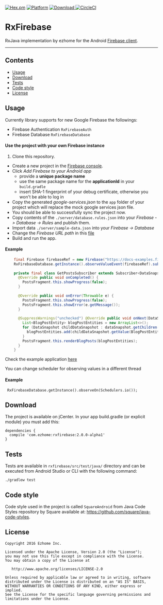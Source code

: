 [![Hex.pm](https://img.shields.io/hexpm/l/plug.svg)](http://www.apache.org/licenses/LICENSE-2.0) [![Platform](https://img.shields.io/badge/platform-android-green.svg)](http://developer.android.com/index.html)
[ ![Download](https://api.bintray.com/packages/ezhome/maven/rxfirebase/images/download.svg) ](https://bintray.com/ezhome/maven/rxfirebase/_latestVersion)
[![CircleCI](https://circleci.com/gh/ezhome/Android-RxFirebase.svg?style=shield)](https://circleci.com/gh/ezhome/Android-RxFirebase)

# RxFirebase

RxJava implementation by ezhome for the Android [Firebase client](https://www.firebase.com/docs/android/).

----
Contents
--------
- [Usage](#usage)
- [Download](#download)
- [Tests](#tests)
- [Code style](#code-style)
- [License](#license)

Usage
-----

Currently library supports for new Google Firebase the followings:
- Firebase Authentication `RxFirebaseAuth`
- Firebase Database `RxFirebaseDatabase`

#### Use the project with your own Firebase instance

1. Clone this repository.
- Create a new project in the [Firebase console](https://console.firebase.google.com/).
- Click *Add Firebase to your Android app*
  * provide a **unique package name**
  * use the same package name for the **applicationId** in your `build.gradle`
  * insert SHA-1 fingerprint of your debug certificate, otherwise you won't be able to log in
- Copy the generated *google-services.json* to the `app` folder of your project which will replace the mock google services json file.
- You should be able to successfully sync the project now.
- Copy contents of the `./server/database.rules.json` into your *Firebase -> Database -> Rules* and publish them.
- Import data `./server/sample-data.json` into your *Firebase -> Database* 
- Change the *Firebase URL path* in this [file](https://github.com/ezhome/Android-RxFirebase/blob/master/app/src/main/java/com/ezhome/rxfirebasedemo/PostsFragment.java#L30)  
- Build and run the app.

#### Example

```java
    final Firebase firebaseRef = new Firebase("https://docs-examples.firebaseio.com/web/saving-data/fireblog/posts");
    RxFirebaseDatabase.getInstance().observeValueEvent(firebaseRef).subscribe(new GetPostsSubscriber());
  
    private final class GetPostsSubscriber extends Subscriber<DataSnapshot> {
      @Override public void onCompleted() {
        PostsFragment.this.showProgress(false);
      }
    
      @Override public void onError(Throwable e) {
        PostsFragment.this.showProgress(false);
        PostsFragment.this.showError(e.getMessage());
      }
    
      @SuppressWarnings("unchecked") @Override public void onNext(DataSnapshot dataSnapshot) {
        List<BlogPostEntity> blogPostEntities = new ArrayList<>();
        for (DataSnapshot childDataSnapshot : dataSnapshot.getChildren()) {
          blogPostEntities.add(childDataSnapshot.getValue(BlogPostEntity.class));
        }
        PostsFragment.this.renderBlogPosts(blogPostEntities);
      }
    }
```     

Check the example application [here](https://github.com/ezhome/Android-RxFirebase/tree/master/app)

You can change scheduler for observing values in a different thread

#### Example 
```
 RxFirebaseDatabase.getInstance().observeOn(Schedulers.io());
```
Download
--------
The project is available on jCenter. In your app build.gradle (or explicit module) you must add this:
```
dependencies {
  compile 'com.ezhome:rxfirebase:2.0.0-alpha1'
}
```


Tests
-----

Tests are available in `rxfirebase/src/test/java/` directory and can be executed from Android Studio or CLI with the following command:

```
./gradlew test
```

Code style
----------

Code style used in the project is called `SquareAndroid` from Java Code Styles repository by Square available at: https://github.com/square/java-code-styles.


License
-------

    Copyright 2016 Ezhome Inc.

    Licensed under the Apache License, Version 2.0 (the "License");
    you may not use this file except in compliance with the License.
    You may obtain a copy of the License at

       http://www.apache.org/licenses/LICENSE-2.0

    Unless required by applicable law or agreed to in writing, software
    distributed under the License is distributed on an "AS IS" BASIS,
    WITHOUT WARRANTIES OR CONDITIONS OF ANY KIND, either express or implied.
    See the License for the specific language governing permissions and
    limitations under the License.